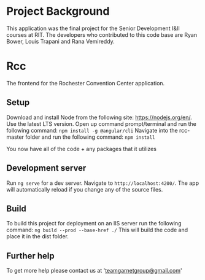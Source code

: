 # Project Background

This application was the final project for the Senior Development I&II courses at RIT. The developers who contributed to this code base are Ryan Bower, Louis Trapani and Rana Vemireddy.

# Rcc

The frontend for the Rochester Convention Center application. 

## Setup

Download and install Node from the following site: https://nodejs.org/en/. Use the latest LTS version.
Open up command prompt/terminal and run the following command: `npm install -g @angular/cli`
Navigate into the rcc-master folder and run the following command: `npm install`

You now have all of the code + any packages that it utilizes

## Development server

Run `ng serve` for a dev server. Navigate to `http://localhost:4200/`. The app will automatically reload if you change any of the source files.

## Build

To build this project for deployment on an IIS server run the following command: `ng build --prod --base-href ./`
This will build the code and place it in the dist folder.

## Further help

To get more help please contact us at 'teamgarnetgroup@gmail.com'
